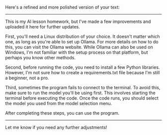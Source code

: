 Here's a refined and more polished version of your text:


---

This is my AI lesson homework, but I've made a few improvements and uploaded it here for further updates.

First, you'll need a Linux distribution of your choice. It doesn't matter which one, as long as you're able to set up Ollama. For more details on how to do this, you can visit the Ollama website. While Ollama can also be used on Windows, I'm not familiar with the setup process on that platform, but perhaps you know other methods.

Second, before running the code, you need to install a few Python libraries. However, I'm not sure how to create a requirements.txt file because I'm still a beginner, not a pro.

Third, sometimes the program fails to connect to the terminal. To avoid this, make sure to run the model you'll be using first. This involves starting the terminal before executing the code. Once the code runs, you should select the model you used from the model selection menu.

After completing these steps, you can use the program.


---

Let me know if you need any further adjustments!


